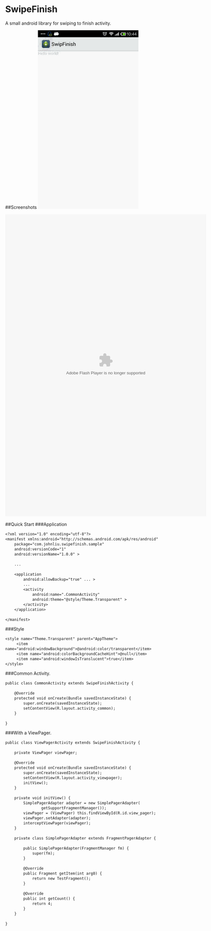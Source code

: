 SwipeFinish
===========

A small android library for swiping to finish activity. 

##Screenshots
![image](Images/swipe_finish.gif)

<embed src="Images/swipe.avi" type="application/x-shockwave-flash" width="640" height="960" wmode="transparent"></embed>

##Quick Start
###Application
```
<?xml version="1.0" encoding="utf-8"?>
<manifest xmlns:android="http://schemas.android.com/apk/res/android"
    package="com.johnliu.swipefinish.sample"
    android:versionCode="1"
    android:versionName="1.0.0" >
    
    ...
    
    <application
        android:allowBackup="true" ... >
      	...
        <activity
            android:name=".CommonActivity"
            android:theme="@style/Theme.Transparent" >
        </activity>
    </application>

</manifest>
```
###Style
```
<style name="Theme.Transparent" parent="AppTheme">
     <item name="android:windowBackground">@android:color/transparent</item>
     <item name="android:colorBackgroundCacheHint">@null</item>
     <item name="android:windowIsTranslucent">true</item>
</style>
```
###Common Activity.
```
public class CommonActivity extends SwipeFinishActivity {

	@Override
	protected void onCreate(Bundle savedInstanceState) {
		super.onCreate(savedInstanceState);
		setContentView(R.layout.activity_common);
	}
	
}
```
###With a ViewPager.
```
public class ViewPagerActivity extends SwipeFinishActivity {

	private ViewPager viewPager;

	@Override
	protected void onCreate(Bundle savedInstanceState) {
		super.onCreate(savedInstanceState);
		setContentView(R.layout.activity_viewpager);
		initView();
	}

	private void initView() {
		SimplePagerAdapter adapter = new SimplePagerAdapter(
				getSupportFragmentManager());
		viewPager = (ViewPager) this.findViewById(R.id.view_pager);
		viewPager.setAdapter(adapter);
		interceptViewPager(viewPager);
	}

	private class SimplePagerAdapter extends FragmentPagerAdapter {

		public SimplePagerAdapter(FragmentManager fm) {
			super(fm);
		}

		@Override
		public Fragment getItem(int arg0) {
			return new TestFragment();
		}

		@Override
		public int getCount() {
			return 4;
		}
	}

}
```
